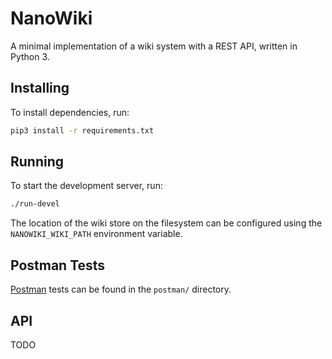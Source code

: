 # NanoWiki

A minimal implementation of a wiki system with a REST API, written in Python 3.

## Installing

To install dependencies, run:

```sh
pip3 install -r requirements.txt
```

## Running

To start the development server, run:

```sh
./run-devel
```

The location of the wiki store on the filesystem can be configured using the `NANOWIKI_WIKI_PATH` environment variable.

## Postman Tests

[Postman](https://www.getpostman.com) tests can be found in the `postman/` directory.

## API

TODO
